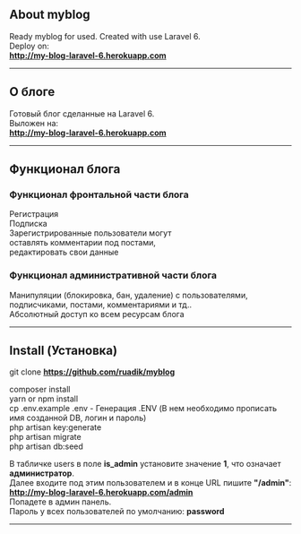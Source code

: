## About myblog

Ready myblog for used. Created with use Laravel 6. <br>
Deploy on: <br> **<http://my-blog-laravel-6.herokuapp.com>**
___

## О блоге

Готовый блог сделанные на  Laravel 6. <br>
Выложен на: <br> **<http://my-blog-laravel-6.herokuapp.com>**
___

## Функционал блога

### Функционал фронтальной части блога
Регистрация<br>
Подписка<br>
Зарегистрированные пользователи могут<br>
оставлять комментарии под постами,<br>
редактировать свои данные<br>


### Функционал административной части блога
Манипуляции (блокировка, бан, удаление) с пользователями, подписчиками, постами, комментариями и тд..<br>
Абсолютный доступ ко всем ресурсам блога<br>
___

## Install (Установка)

git clone **<https://github.com/ruadik/myblog>**

composer install<br>
yarn or npm install<br>
cp .env.example .env   - Генерация .ENV (В нем необходимо прописать имя созданной DB, логин и пароль) <br>
php artisan key:generate<br>
php artisan migrate<br>
php artisan db:seed<br>


В табличке users в поле **is_admin** установите значение **1**, что означает **администратор**. <br>
Далее входите под этим пользователем и в конце URL пишите **"/admin"**: <br>
**<http://my-blog-laravel-6.herokuapp.com/admin>** <br>
Попадете в админ панель. <br>
Пароль у всех пользователей по умолчанию: **password**
___


